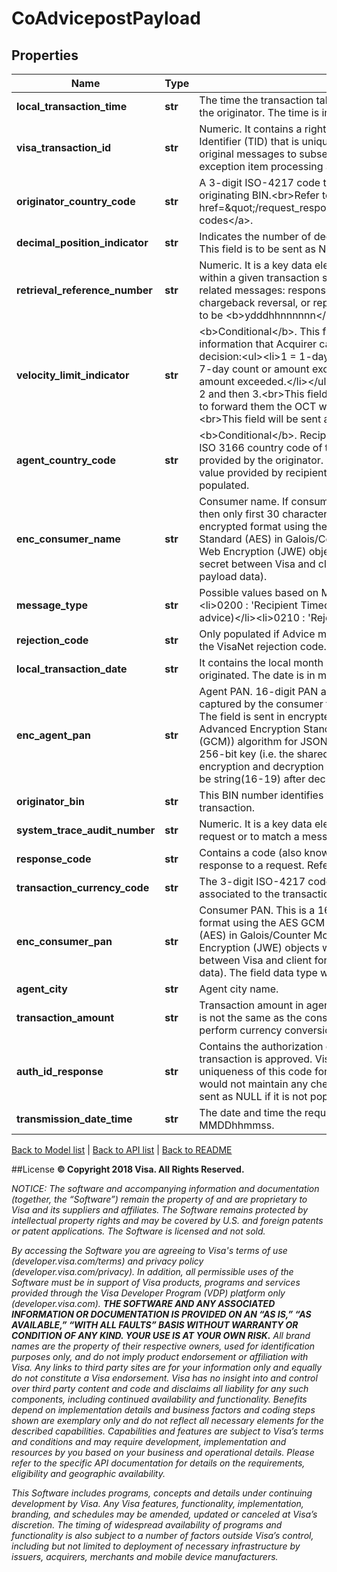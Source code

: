 # CoAdvicepostPayload

## Properties
Name | Type | Description | Notes
------------ | ------------- | ------------- | -------------
**local_transaction_time** | **str** | The time the transaction takes place, expressed in the local time of the originator. The time is in hhmmss format. | 
**visa_transaction_id** | **str** | Numeric. It contains a right-justified, VisaNet generated Transaction Identifier (TID) that is unique for each request. The identifier links original messages to subsequent messages, such as those for exception item processing and clearing record. | 
**originator_country_code** | **str** | A 3-digit ISO-4217 code that identifies the country of the originating BIN.&lt;br&gt;Refer to &lt;a href&#x3D;\&quot;/request_response_codes#iso_country_codes\&quot;&gt;ISO codes&lt;/a&gt;. | 
**decimal_position_indicator** | **str** | Indicates the number of decimal positions following the amount field. This field is to be sent as NULL if it is not populated. | 
**retrieval_reference_number** | **str** | Numeric. It is a key data element for matching a message to others within a given transaction set. The same number appears in all related messages: response, advice, reversal, chargeback, chargeback reversal, or representment. The format is recommended to be &lt;b&gt;ydddhhnnnnnn&lt;/b&gt;. | 
**velocity_limit_indicator** | **str** | &lt;b&gt;Conditional&lt;/b&gt;. This field contains the velocity limit related information that Acquirer can use in making the authorization decision:&lt;ul&gt;&lt;li&gt;1 &#x3D; 1-day count or amount exceeded.&lt;/li&gt;&lt;li&gt;2 &#x3D; 7-day count or amount exceeded.&lt;/li&gt;&lt;li&gt;3 &#x3D; 30-day count or amount exceeded.&lt;/li&gt;&lt;/ul&gt;The field is populated with priority of 1, 2 and then 3.&lt;br&gt;This field is sent if recipient has opted for VisaNet to forward them the OCT when a velocity limit has been exceeded.&lt;br&gt;This field will be sent as NULL if it is not populated. | [optional] 
**agent_country_code** | **str** | &lt;b&gt;Conditional&lt;/b&gt;. Recipient may replace this field with 2-letter ISO 3166 country code of the agent, if different than the value provided by the originator. Visa settlement reports would contain the value provided by recipient. This field is to be sent as NULL if it is not populated. | [optional] 
**enc_consumer_name** | **str** | Consumer name. If consumer name is greater than 30 characters, then only first 30 characters will be expected. The field is sent in encrypted format using the AES GCM (i.e. Advanced Encryption Standard (AES) in Galois/Counter Mode (GCM)) algorithm for JSON Web Encryption (JWE) objects with 256-bit key (i.e. the shared secret between Visa and client for encryption and decryption of payload data). | 
**message_type** | **str** | Possible values based on Message Type Identifier are:&lt;br&gt;&lt;ul&gt;&lt;li&gt;0200 : &#39;Recipient Timeout&#39;&lt;/li&gt;&lt;li&gt;0220 : &#39;Advice&#39; (STIP decline advice)&lt;/li&gt;&lt;li&gt;0210 : &#39;Reject&#39; (VIP reject)&lt;/li&gt;&lt;/ul&gt; | 
**rejection_code** | **str** | Only populated if Advice message type is ‘Reject’. This field contains the VisaNet rejection code. | 
**local_transaction_date** | **str** | It contains the local month and day on which the transaction was originated. The date is in mmdd format. | 
**enc_agent_pan** | **str** | Agent PAN. 16-digit PAN as created from the mVisa agent ID captured by the consumer from agent information display option. The field is sent in encrypted format using the AES GCM (i.e. Advanced Encryption Standard (AES) in Galois/Counter Mode (GCM)) algorithm for JSON Web Encryption (JWE) objects with 256-bit key (i.e. the shared secret between Visa and client for encryption and decryption of payload data). The field data type will be string(16-19) after decryption. | 
**originator_bin** | **str** | This BIN number identifies the originator of Cash-Out payment transaction. | 
**system_trace_audit_number** | **str** | Numeric. It is a key data element used to match a response to its request or to match a message to others for a given transaction. | 
**response_code** | **str** | Contains a code (also known as &#39;Action Code&#39;) that defines the response to a request. Refer to actionCode | 
**transaction_currency_code** | **str** | The 3-digit ISO-4217 code in this field reflects the currency associated to the transactionAmount field. | 
**enc_consumer_pan** | **str** | Consumer PAN. This is a 16-digit PAN. The field is sent in encrypted format using the AES GCM (i.e. Advanced Encryption Standard (AES) in Galois/Counter Mode (GCM)) algorithm for JSON Web Encryption (JWE) objects with 256-bit key (i.e. the shared secret between Visa and client for encryption and decryption of payload data). The field data type will be string(16-19) after decryption. | [optional] 
**agent_city** | **str** | Agent city name. | 
**transaction_amount** | **str** | Transaction amount in agent on currency. In case the agent currency is not the same as the consumer currency, then originator will perform currency conversion before submitting the transaction. | 
**auth_id_response** | **str** | Contains the authorization code provided by the recipient when a transaction is approved. Visa recommends that recipient maintains uniqueness of this code for a given merchant PAN, however Visa would not maintain any checks for uniqueness. This field is to be sent as NULL if it is not populated. | [optional] 
**transmission_date_time** | **str** | The date and time the request was submitted to Visa. Format: MMDDhhmmss. | 

[Back to Model list](../README.md#documentation-for-models)   |   [Back to API list](../README.md#documentation-for-api-endpoints)   |   [Back to README](../README.md)



##License
**© Copyright 2018 Visa. All Rights Reserved.**

*NOTICE: The software and accompanying information and documentation (together, the “Software”) remain the property of
and are proprietary to Visa and its suppliers and affiliates. The Software remains protected by intellectual property
rights and may be covered by U.S. and foreign patents or patent applications. The Software is licensed and not sold.*

*By accessing the Software you are agreeing to Visa's terms of use (developer.visa.com/terms) and privacy policy (developer.visa.com/privacy).
In addition, all permissible uses of the Software must be in support of Visa products, programs and services provided
through the Visa Developer Program (VDP) platform only (developer.visa.com). **THE SOFTWARE AND ANY ASSOCIATED
INFORMATION OR DOCUMENTATION IS PROVIDED ON AN “AS IS,” “AS AVAILABLE,” “WITH ALL FAULTS” BASIS WITHOUT WARRANTY OR
CONDITION OF ANY KIND. YOUR USE IS AT YOUR OWN RISK.** All brand names are the property of their respective owners, used for identification purposes only, and do not imply
product endorsement or affiliation with Visa. Any links to third party sites are for your information only and equally
do not constitute a Visa endorsement. Visa has no insight into and control over third party content and code and disclaims
all liability for any such components, including continued availability and functionality. Benefits depend on implementation
details and business factors and coding steps shown are exemplary only and do not reflect all necessary elements for the
described capabilities. Capabilities and features are subject to Visa’s terms and conditions and may require development,
implementation and resources by you based on your business and operational details. Please refer to the specific
API documentation for details on the requirements, eligibility and geographic availability.*

*This Software includes programs, concepts and details under continuing development by Visa. Any Visa features,
functionality, implementation, branding, and schedules may be amended, updated or canceled at Visa’s discretion.
The timing of widespread availability of programs and functionality is also subject to a number of factors outside Visa’s control,
including but not limited to deployment of necessary infrastructure by issuers, acquirers, merchants and mobile device manufacturers.*